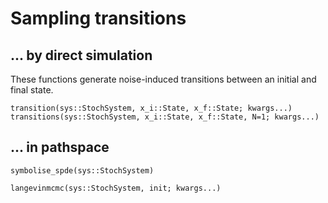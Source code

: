# Sampling transitions

## ... by direct simulation
These functions generate noise-induced transitions between an initial and final state.

```@docs
transition(sys::StochSystem, x_i::State, x_f::State; kwargs...)
transitions(sys::StochSystem, x_i::State, x_f::State, N=1; kwargs...)
```

## ... in pathspace

```@docs
symbolise_spde(sys::StochSystem)
```

```@docs
langevinmcmc(sys::StochSystem, init; kwargs...)
```